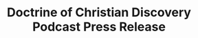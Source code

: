 ---
sitemap: false
title: "Doctrine of Christian Discovery Podcast Press Release"
redirect_to: https://ow.ly/u1CG50QFErM
permalink: /s/docd-pr/
---